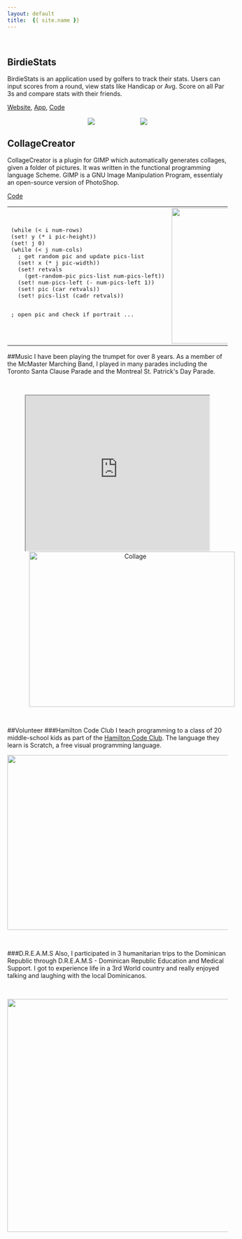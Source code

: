 ```yaml
---
layout: default
title:  {{ site.name }}
---
```


<br>

## BirdieStats
BirdieStats is an application used by golfers to track their stats. Users can input scores from a round, view stats like Handicap or Avg. Score on all Par 3s and compare stats with their friends.

[Website](http://www.birdiestats.com), [App](https://play.google.com/store?hl=en), [Code](https://github.com/MichaelViveros)

<p align="center"> 
  <img src="../images/Screenshot.jpg" hspace="50" style="vertical-align: middle;">
  <img src="../images/BirdieStats_Architecture.png" hspace="50" style="vertical-align: middle;">
</p>

## CollageCreator
CollageCreator is a plugin for GIMP which automatically generates collages, given a folder of pictures. It was written in the functional programming language Scheme. GIMP is a GNU Image Manipulation Program, essentialy an open-source version of PhotoShop. 

[Code](https://github.com/MichaelViveros/CollageCreator)

<table>
<tr>
<td>
<pre lang="scheme">
(while (< i num-rows)
(set! y (* i pic-height))
(set! j 0)
(while (< j num-cols)
  ; get random pic and update pics-list
  (set! x (* j pic-width))
  (set! retvals
    (get-random-pic pics-list num-pics-left))
  (set! num-pics-left (- num-pics-left 1))
  (set! pic (car retvals))
  (set! pics-list (cadr retvals))

  ; open pic and check if portrait
  ...
</pre>
</td>
<td><img src="../images/DREAMS_2x2_2.jpg" width="450" height="310"></td>
</tr>
</table>

##Music
I have been playing the trumpet for over 8 years. As a member of the McMaster Marching Band, I played in many parades including the Toronto Santa Clause Parade and the Montreal St. Patrick's Day Parade.

<br>
<p align="center">
  <iframe src="http://www.youtube.com/embed/kTiLrF7Tfoc" width="420" height="355"></iframe>
  <img src="../images/MMB.jpg" alt="Collage" width="470" height="355" hspace="50"></img>
</p>
<br>

##Volunteer
###Hamilton Code Club
I teach programming to a class of 20 middle-school kids as part of the [Hamilton Code Club](http://www.hamiltoncodeclub.com/). The language they learn is Scratch, a free visual programming language.

<p align="center"> <img src="../images/Scratch.png" width="700" height="400"></p>

<br>

###D.R.E.A.M.S
Also, I participated in 3 humanitarian trips to the Dominican Republic through D.R.E.A.M.S - Dominican Republic Education and Medical Support. I got to experience life in a 3rd World country and really enjoyed talking and laughing with the local Dominicanos.

<br>
<p align="center"> <img src="../images/DREAMS_3x3_1.jpg" width="800" height="533"></p>  